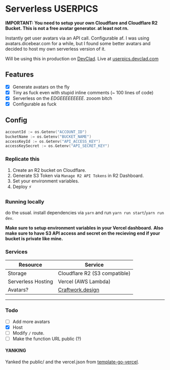 # Serverless USERPICS

**IMPORTANT: You need to setup your own Cloudflare and Cloudflare R2 Bucket. This is not a free avatar generator. at least not rn.**

Instantly get user avatars via an API call. Configurable af.
I was using avatars.dicebear.com for a while, but I found some better avatars and decided to host my own serverless version of it.

Will be using this in production on [DevClad](https://devclad.com).
Live at [userpics.devclad.com](https://userpics.devclad.com)

## Features

- [x] Generate avatars on the fly
- [x] Tiny as fuck even with stupid inline comments (~ 100 lines of code)
- [x] Serverless on the *EDGEEEEEEEEE*. zooom bitch
- [x] Configurable as fuck

## Config

``` go
accountId := os.Getenv("ACCOUNT_ID")
bucketName := os.Getenv("BUCKET_NAME")
accessKeyId := os.Getenv("API_ACCESS_KEY")
accessKeySecret := os.Getenv("API_SECRET_KEY")
```

### Replicate this

1. Create an R2 bucket on Cloudflare.
2. Generate S3 Token via `Manage R2 API Tokens` in R2 Dashboard.
3. Set your environment variables.
4. Deploy ⚡

### Running locally

do the usual. install dependencies via `yarn` and run `yarn run start`/`yarn run dev`.

**Make sure to setup environment variables in your Vercel dashboard.**
**Also make sure to have S3 API access and secret on the recieving end if your bucket is private like mine.**

### Services

| Resource | Service |
| --- | --- |
| Storage | Cloudflare R2 (S3 compatible) |
| Serverless Hosting | Vercel (AWS Lambda) |
| Avatars? | [Craftwork.design](https://craftwork.design) |

---

### Todo

- [ ] Add more avatars
- [X] Host
- [ ] Modify `/` route.
- [ ] Make the function URL public (?)

#### YANKING

Yanked the public/ and the vercel.json from [template-go-vercel](https://github.com/riccardogiorato/template-go-vercel).

